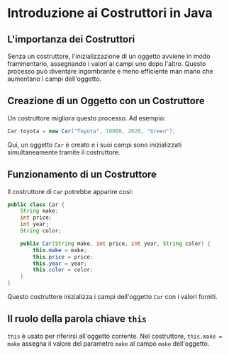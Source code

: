 # Introduzione ai Costruttori in Java

## L'importanza dei Costruttori
Senza un costruttore, l'inizializzazione di un oggetto avviene in modo frammentario, assegnando i valori ai campi uno dopo l'altro. Questo processo può diventare ingombrante e meno efficiente man mano che aumentano i campi dell'oggetto.

## Creazione di un Oggetto con un Costruttore
Un costruttore migliora questo processo. Ad esempio:
```java
Car toyota = new Car("Toyota", 10000, 2020, "Green");
```
Qui, un oggetto `Car` è creato e i suoi campi sono inizializzati simultaneamente tramite il costruttore.

## Funzionamento di un Costruttore
Il costruttore di `Car` potrebbe apparire così:
```java
public class Car {
    String make;
    int price;
    int year;
    String color;

    public Car(String make, int price, int year, String color) {
        this.make = make;
        this.price = price;
        this.year = year;
        this.color = color;
    }
}
```
Questo costruttore inizializza i campi dell'oggetto `Car` con i valori forniti.

## Il ruolo della parola chiave `this`
`this` è usato per riferirsi all'oggetto corrente. Nel costruttore, `this.make = make` assegna il valore del parametro `make` al campo `make` dell'oggetto.

